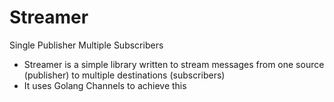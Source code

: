 # Streamer
Single Publisher Multiple Subscribers

* Streamer is a simple library written to stream messages from one source (publisher) to multiple destinations (subscribers)
* It uses Golang Channels to achieve this
